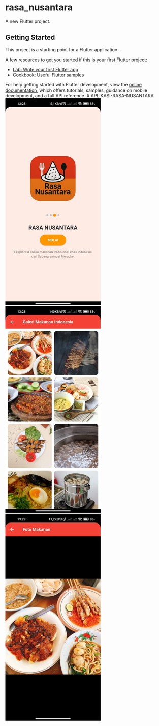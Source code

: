 # rasa_nusantara

A new Flutter project.

## Getting Started

This project is a starting point for a Flutter application.

A few resources to get you started if this is your first Flutter project:

- [Lab: Write your first Flutter app](https://docs.flutter.dev/get-started/codelab)
- [Cookbook: Useful Flutter samples](https://docs.flutter.dev/cookbook)

For help getting started with Flutter development, view the
[online documentation](https://docs.flutter.dev/), which offers tutorials,
samples, guidance on mobile development, and a full API reference.
#   A P L I K A S I - R A S A - N U S A N T A R A 
<img src="gambar/home.jpg" width="300"> <img src="gambar/gallery.jpg" width="300"> <img src="gambar/detail.jpg" width="300">


